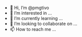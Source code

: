 - 👋 Hi, I’m @pmgtivo
- 👀 I’m interested in ...
- 🌱 I’m currently learning ...
- 💞️ I’m looking to collaborate on ...
- 📫 How to reach me ...

<!---
pmgtivo/pmgtivo is a ✨ special ✨ repository because its `README.md` (this file) appears on your GitHub profile.
You can click the Preview link to take a look at your changes.
--->

